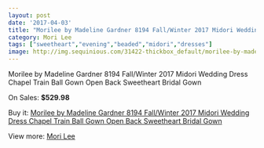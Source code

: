 ```yaml
---
layout: post
date: '2017-04-03'
title: "Morilee by Madeline Gardner 8194 Fall/Winter 2017 Midori Wedding Dress Chapel Train Ball Gown Open Back Sweetheart Bridal Gown"
category: Mori Lee
tags: ["sweetheart","evening","beaded","midori","dresses"]
image: http://img.sequinious.com/31422-thickbox_default/morilee-by-madeline-gardner-8194-fall-winter-2017-midori-wedding-dress-chapel-train-ball-gown-open-back-sweetheart-bridal-gown.jpg
---
```

Morilee by Madeline Gardner 8194 Fall/Winter 2017 Midori Wedding Dress Chapel Train Ball Gown Open Back Sweetheart Bridal Gown

On Sales: **$529.98**
<a href="https://www.sequinious.com/mori-lee/11264-morilee-by-madeline-gardner-8194-fall-winter-2017-midori-wedding-dress-chapel-train-ball-gown-open-back-sweetheart-bridal-gown.html"><amp-img layout="responsive" width="600" height="600" src="//img.sequinious.com/31422-thickbox_default/morilee-by-madeline-gardner-8194-fall-winter-2017-midori-wedding-dress-chapel-train-ball-gown-open-back-sweetheart-bridal-gown.jpg" alt="Morilee by Madeline Gardner 8194 Fall/Winter 2017 Midori Wedding Dress Chapel Train Ball Gown Open Back Sweetheart Bridal Gown 0" /></a>
<a href="https://www.sequinious.com/mori-lee/11264-morilee-by-madeline-gardner-8194-fall-winter-2017-midori-wedding-dress-chapel-train-ball-gown-open-back-sweetheart-bridal-gown.html"><amp-img layout="responsive" width="600" height="600" src="//img.sequinious.com/31425-thickbox_default/morilee-by-madeline-gardner-8194-fall-winter-2017-midori-wedding-dress-chapel-train-ball-gown-open-back-sweetheart-bridal-gown.jpg" alt="Morilee by Madeline Gardner 8194 Fall/Winter 2017 Midori Wedding Dress Chapel Train Ball Gown Open Back Sweetheart Bridal Gown 1" /></a>
<a href="https://www.sequinious.com/mori-lee/11264-morilee-by-madeline-gardner-8194-fall-winter-2017-midori-wedding-dress-chapel-train-ball-gown-open-back-sweetheart-bridal-gown.html"><amp-img layout="responsive" width="600" height="600" src="//img.sequinious.com/31424-thickbox_default/morilee-by-madeline-gardner-8194-fall-winter-2017-midori-wedding-dress-chapel-train-ball-gown-open-back-sweetheart-bridal-gown.jpg" alt="Morilee by Madeline Gardner 8194 Fall/Winter 2017 Midori Wedding Dress Chapel Train Ball Gown Open Back Sweetheart Bridal Gown 2" /></a>
<a href="https://www.sequinious.com/mori-lee/11264-morilee-by-madeline-gardner-8194-fall-winter-2017-midori-wedding-dress-chapel-train-ball-gown-open-back-sweetheart-bridal-gown.html"><amp-img layout="responsive" width="600" height="600" src="//img.sequinious.com/31423-thickbox_default/morilee-by-madeline-gardner-8194-fall-winter-2017-midori-wedding-dress-chapel-train-ball-gown-open-back-sweetheart-bridal-gown.jpg" alt="Morilee by Madeline Gardner 8194 Fall/Winter 2017 Midori Wedding Dress Chapel Train Ball Gown Open Back Sweetheart Bridal Gown 3" /></a>

Buy it: [Morilee by Madeline Gardner 8194 Fall/Winter 2017 Midori Wedding Dress Chapel Train Ball Gown Open Back Sweetheart Bridal Gown](https://www.sequinious.com/mori-lee/11264-morilee-by-madeline-gardner-8194-fall-winter-2017-midori-wedding-dress-chapel-train-ball-gown-open-back-sweetheart-bridal-gown.html "Morilee by Madeline Gardner 8194 Fall/Winter 2017 Midori Wedding Dress Chapel Train Ball Gown Open Back Sweetheart Bridal Gown")

View more: [Mori Lee](https://www.sequinious.com/45-mori-lee "Mori Lee")